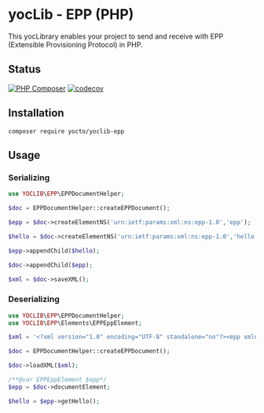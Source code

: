 # yocLib - EPP (PHP)

This yocLibrary enables your project to send and receive with EPP (Extensible Provisioning Protocol) in PHP.

## Status

[![PHP Composer](https://github.com/yocto/yoclib-epp-php/actions/workflows/php.yml/badge.svg)](https://github.com/yocto/yoclib-epp-php/actions/workflows/php.yml)
[![codecov](https://codecov.io/gh/yocto/yoclib-epp-php/graph/badge.svg)](https://codecov.io/gh/yocto/yoclib-epp-php)

## Installation

`composer require yocto/yoclib-epp`

## Usage

### Serializing

```php
use YOCLIB\EPP\EPPDocumentHelper;

$doc = EPPDocumentHelper::createEPPDocument();

$epp = $doc->createElementNS('urn:ietf:params:xml:ns:epp-1.0','epp');

$hello = $doc->createElementNS('urn:ietf:params:xml:ns:epp-1.0','hello');

$epp->appendChild($hello);

$doc->appendChild($epp);

$xml = $doc->saveXML();
```

### Deserializing

```php
use YOCLIB\EPP\EPPDocumentHelper;
use YOCLIB\EPP\Elements\EPPEppElement;

$xml = '<?xml version="1.0" encoding="UTF-8" standalone="no"?><epp xmlns="urn:ietf:params:xml:ns:epp-1.0"><hello/></epp>';

$doc = EPPDocumentHelper::createEPPDocument();

$doc->loadXML($xml);

/**@var EPPEppElement $epp*/
$epp = $doc->documentElement;

$hello = $epp->getHello();
```